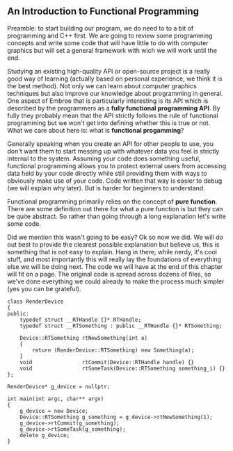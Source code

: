 ## An Introduction to Functional Programming

Preamble: to start building our program, we do need to to a bit of programming and C++ first. We are going to review some programming concepts and write some code that will have little to do with computer graphics but will set a general framework with wich we will work until the end.

Studying an existing high-quality API or open-source project is a really good way of learning (actually based on personal experience, we think it is the best method). Not only we can learn about computer graphics techniques but also improve our knowledge about programming in general. One aspect of Embree that is particularly interesting is its API which is described by the programmers as a **fully functional programming API**. By fully they probably mean that the API strictly follows the rule of functional programming but we won't get into defining whether this is true or not. What we care about here is: what is **functional progamming**?

Generally speaking when you create an API for other people to use, you don't want them to start messing up with whatever data you feel is strictly internal to the system.  Assuming your code does something useful, functional programming allows you to protect external users from accessing data held by your code directly while still providing them with ways to obviously make use of your code. Code written that way is easier to debug (we will explain why later). But is harder for beginners to understand.

Functional programming primarily relies on the concept of **pure function**. There are some definition out there for what a pure function is but they can be quite abstract. So rather than going through a long explanation let's write some code.

Did we mention this wasn't going to be easy? Ok so now we did. We will do out best to provide the clearest possible explanation but believe us, this is something that is not easy to explain. Hang in there, while nerdy, it's cool stuff, and most importantly this will really lay the foundations of everything else we will be doing next. The code we will have at the end of this chapter will fit on a page. The original code is spread across dozens of files, so we've done everything we could already to make the process much simpler (yes you can be grateful).

```
class RenderDevice
{
public:
	typedef struct __RTHandle {}* RTHandle;
	typedef struct __RTSomething : public __RTHandle {}* RTSomething;
	
   	Device::RTSomething rtNewSomething(int a) 
   	{
        return (RenderDevice::RTSomething) new Something(a);
	}
    void                rtCommit(Device::RTHandle handle) {}
    void                rtSomeTask(Device::RTSomething something_i) {}
};

RenderDevice* g_device = nullptr;

int main(int argc, char** argv)
{
	g_device = new Device;
	Device::RTSomething g_something = g_device->rtNewSomething(1);
	g_device->rtCommit(g_something);
	g_device->rtSomeTask(g_something);
	delete g_device;
}
```
